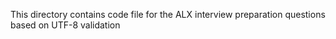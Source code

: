 This directory contains code file for the ALX interview preparation questions based on UTF-8 validation
